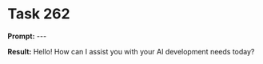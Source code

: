 # Task 262

**Prompt:** ---

**Result:**
Hello! How can I assist you with your AI development needs today?
